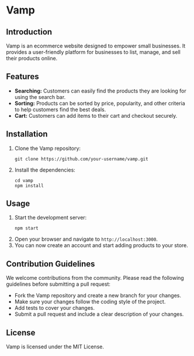 # Vamp

## Introduction

Vamp is an ecommerce website designed to empower small businesses. It provides a user-friendly platform for businesses to list, manage, and sell their products online.

## Features

* **Searching:** Customers can easily find the products they are looking for using the search bar.
* **Sorting:** Products can be sorted by price, popularity, and other criteria to help customers find the best deals.
* **Cart:** Customers can add items to their cart and checkout securely.

## Installation

1. Clone the Vamp repository:
   ```
   git clone https://github.com/your-username/vamp.git
   ```
2. Install the dependencies:
   ```
   cd vamp
   npm install
   ```

## Usage

1. Start the development server:
   ```
   npm start
   ```
2. Open your browser and navigate to `http://localhost:3000`.
3. You can now create an account and start adding products to your store.

## Contribution Guidelines

We welcome contributions from the community. Please read the following guidelines before submitting a pull request:

* Fork the Vamp repository and create a new branch for your changes.
* Make sure your changes follow the coding style of the project.
* Add tests to cover your changes.
* Submit a pull request and include a clear description of your changes.

## License

Vamp is licensed under the MIT License.
